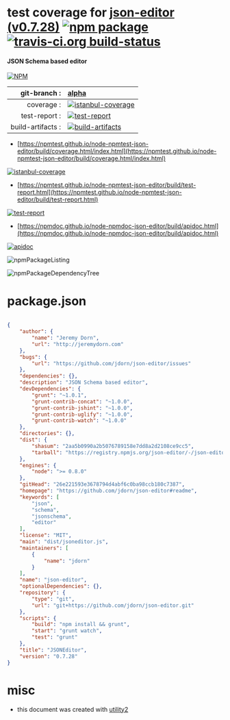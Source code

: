 # test coverage for  [json-editor (v0.7.28)](https://github.com/jdorn/json-editor#readme)  [![npm package](https://img.shields.io/npm/v/npmtest-json-editor.svg?style=flat-square)](https://www.npmjs.org/package/npmtest-json-editor) [![travis-ci.org build-status](https://api.travis-ci.org/npmtest/node-npmtest-json-editor.svg)](https://travis-ci.org/npmtest/node-npmtest-json-editor)
#### JSON Schema based editor

[![NPM](https://nodei.co/npm/json-editor.png?downloads=true&downloadRank=true&stars=true)](https://www.npmjs.com/package/json-editor)

| git-branch : | [alpha](https://github.com/npmtest/node-npmtest-json-editor/tree/alpha)|
|--:|:--|
| coverage : | [![istanbul-coverage](https://npmtest.github.io/node-npmtest-json-editor/build/coverage.badge.svg)](https://npmtest.github.io/node-npmtest-json-editor/build/coverage.html/index.html)|
| test-report : | [![test-report](https://npmtest.github.io/node-npmtest-json-editor/build/test-report.badge.svg)](https://npmtest.github.io/node-npmtest-json-editor/build/test-report.html)|
| build-artifacts : | [![build-artifacts](https://npmtest.github.io/node-npmtest-json-editor/glyphicons_144_folder_open.png)](https://github.com/npmtest/node-npmtest-json-editor/tree/gh-pages/build)|

- [https://npmtest.github.io/node-npmtest-json-editor/build/coverage.html/index.html](https://npmtest.github.io/node-npmtest-json-editor/build/coverage.html/index.html)

[![istanbul-coverage](https://npmtest.github.io/node-npmtest-json-editor/build/screenCapture.buildCi.browser.%252Ftmp%252Fbuild%252Fcoverage.lib.html.png)](https://npmtest.github.io/node-npmtest-json-editor/build/coverage.html/index.html)

- [https://npmtest.github.io/node-npmtest-json-editor/build/test-report.html](https://npmtest.github.io/node-npmtest-json-editor/build/test-report.html)

[![test-report](https://npmtest.github.io/node-npmtest-json-editor/build/screenCapture.buildCi.browser.%252Ftmp%252Fbuild%252Ftest-report.html.png)](https://npmtest.github.io/node-npmtest-json-editor/build/test-report.html)

- [https://npmdoc.github.io/node-npmdoc-json-editor/build/apidoc.html](https://npmdoc.github.io/node-npmdoc-json-editor/build/apidoc.html)

[![apidoc](https://npmdoc.github.io/node-npmdoc-json-editor/build/screenCapture.buildCi.browser.%252Ftmp%252Fbuild%252Fapidoc.html.png)](https://npmdoc.github.io/node-npmdoc-json-editor/build/apidoc.html)

![npmPackageListing](https://npmtest.github.io/node-npmtest-json-editor/build/screenCapture.npmPackageListing.svg)

![npmPackageDependencyTree](https://npmtest.github.io/node-npmtest-json-editor/build/screenCapture.npmPackageDependencyTree.svg)



# package.json

```json

{
    "author": {
        "name": "Jeremy Dorn",
        "url": "http://jeremydorn.com"
    },
    "bugs": {
        "url": "https://github.com/jdorn/json-editor/issues"
    },
    "dependencies": {},
    "description": "JSON Schema based editor",
    "devDependencies": {
        "grunt": "~1.0.1",
        "grunt-contrib-concat": "~1.0.0",
        "grunt-contrib-jshint": "~1.0.0",
        "grunt-contrib-uglify": "~1.0.0",
        "grunt-contrib-watch": "~1.0.0"
    },
    "directories": {},
    "dist": {
        "shasum": "2aa5b0990a2b5076789158e7dd8a2d2108ce9cc5",
        "tarball": "https://registry.npmjs.org/json-editor/-/json-editor-0.7.28.tgz"
    },
    "engines": {
        "node": ">= 0.8.0"
    },
    "gitHead": "26e221593e3678794d4abf6c0ba98ccb180c7387",
    "homepage": "https://github.com/jdorn/json-editor#readme",
    "keywords": [
        "json",
        "schema",
        "jsonschema",
        "editor"
    ],
    "license": "MIT",
    "main": "dist/jsoneditor.js",
    "maintainers": [
        {
            "name": "jdorn"
        }
    ],
    "name": "json-editor",
    "optionalDependencies": {},
    "repository": {
        "type": "git",
        "url": "git+https://github.com/jdorn/json-editor.git"
    },
    "scripts": {
        "build": "npm install && grunt",
        "start": "grunt watch",
        "test": "grunt"
    },
    "title": "JSONEditor",
    "version": "0.7.28"
}
```



# misc
- this document was created with [utility2](https://github.com/kaizhu256/node-utility2)
